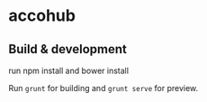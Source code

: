 # accohub

## Build & development

run npm install and bower install

Run `grunt` for building and `grunt serve` for preview.